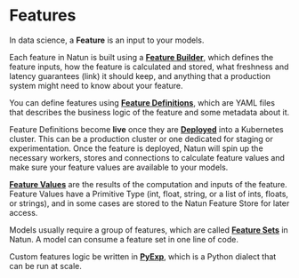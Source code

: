 # Features

In data science, a **Feature** is an input to your models.

Each feature in Natun is built using a [**Feature Builder**](feature-builders/), which defines the feature inputs,
how the feature is calculated and stored, what freshness and latency guarantees (link) it should keep, and anything that
a production system might need to know about your feature.

You can define features using [**Feature Definitions**](feature-definitions.md), which are YAML files that describes the
business logic of the feature and some metadata about it.

Feature Definitions become **live** once they are [**Deployed**](deployment/) into a Kubernetes cluster.
This can be a production cluster or one dedicated for staging or experimentation.
Once the feature is deployed, Natun will spin up the necessary workers, stores and connections to calculate feature values
and make sure your feature values are available to your models.

[**Feature Values**](./features/feature-values) are the results of the computation and inputs of the feature.
Feature Values have a Primitive Type (int, float, string, or a list of ints, floats, or strings), and in some cases are
stored to the Natun Feature Store for later access.

Models usually require a group of features, which are called [**Feature Sets**](./feature-sets) in Natun.
A model can consume a feature set in one line of code.

Custom features logic be written in [**PyExp**](../pyexp/), which is a Python dialect that
can be run at scale.

